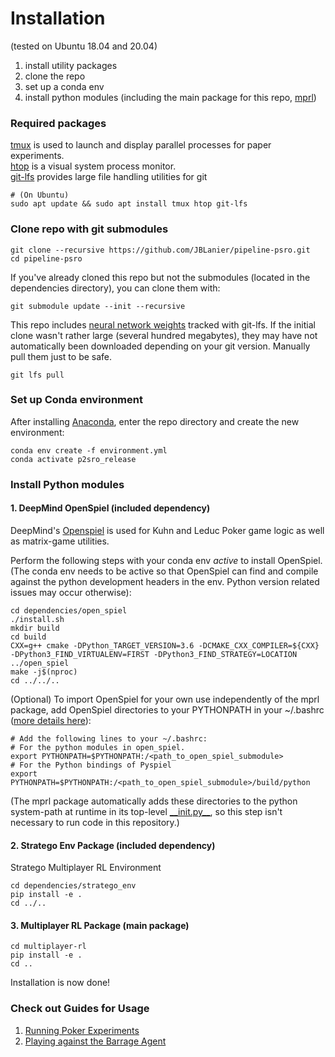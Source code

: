 # Installation
(tested on Ubuntu 18.04 and 20.04)

1. install utility packages
2. clone the repo
3. set up a conda env
4. install python modules (including the main package for this repo, [mprl](../multiplayer-rl))

### Required packages
[tmux](https://www.hamvocke.com/blog/a-quick-and-easy-guide-to-tmux/) is used to launch and display parallel processes for paper experiments.  
[htop](https://htop.dev/) is a visual system process monitor.  
[git-lfs](https://git-lfs.github.com/) provides large file handling utilities for git
```shell script
# (On Ubuntu)
sudo apt update && sudo apt install tmux htop git-lfs
```

### Clone repo with git submodules
```shell script
git clone --recursive https://github.com/JBLanier/pipeline-psro.git
cd pipeline-psro
```
If you've already cloned this repo but not the submodules (located in the dependencies directory), you can clone them with:
```shell script
git submodule update --init --recursive
```

This repo includes [neural network weights](/multiplayer-rl/mprl/data/learner_barrage_sac_arch1_pipeline_psro) tracked with git-lfs. If the initial clone wasn't rather large (several hundred megabytes), they may have not automatically been downloaded depending on your git version. Manually pull them just to be safe. 
```shell script
git lfs pull
```




### Set up Conda environment
After installing [Anaconda](https://docs.anaconda.com/anaconda/install/), enter the repo directory and create the new environment:
```shell script
conda env create -f environment.yml
conda activate p2sro_release
```

### Install Python modules

#### 1. DeepMind OpenSpiel (included dependency)
DeepMind's [Openspiel](https://github.com/deepmind/open_spiel) is used for Kuhn and Leduc Poker game logic as well as matrix-game utilities.

Perform the following steps with your conda env *active* to install OpenSpiel. (The conda env needs to be active so that OpenSpiel can find and compile against the python development headers in the env. Python version related issues may occur otherwise):
```shell script
cd dependencies/open_spiel
./install.sh
mkdir build
cd build
CXX=g++ cmake -DPython_TARGET_VERSION=3.6 -DCMAKE_CXX_COMPILER=${CXX} -DPython3_FIND_VIRTUALENV=FIRST -DPython3_FIND_STRATEGY=LOCATION ../open_spiel
make -j$(nproc)
cd ../../..
```

(Optional) To import OpenSpiel for your own use independently of the mprl package, add OpenSpiel directories to your PYTHONPATH in your ~/.bashrc ([more details here](https://github.com/deepmind/open_spiel/blob/222ba03f73d643658838d0d95331e9c8a4f77cf1/docs/install.md)):
```shell script
# Add the following lines to your ~/.bashrc:
# For the python modules in open_spiel.
export PYTHONPATH=$PYTHONPATH:/<path_to_open_spiel_submodule>
# For the Python bindings of Pyspiel
export PYTHONPATH=$PYTHONPATH:/<path_to_open_spiel_submodule>/build/python
```
(The mprl package automatically adds these directories to the python system-path at runtime in its top-level [\_\_init.py__](../multiplayer-rl/mprl/__init__.py), so this step isn't necessary to run code in this repository.)

#### 2. Stratego Env Package (included dependency)
Stratego Multiplayer RL Environment
````shell script
cd dependencies/stratego_env
pip install -e .
cd ../..
````

#### 3. Multiplayer RL Package (main package)

```shell script
cd multiplayer-rl
pip install -e .
cd ..
```

Installation is now done!

### Check out Guides for Usage
1. [Running Poker Experiments](running_experiments.md)
2. [Playing against the Barrage Agent](barrage_agent.md)
